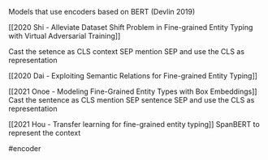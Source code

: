 Models that use encoders based on BERT (Devlin 2019)

[[2020 Shi - Alleviate Dataset Shift Problem in Fine-grained Entity Typing with Virtual Adversarial Training]]

Cast the setence as CLS context SEP mention SEP and use the CLS as representation

[[2020 Dai - Exploiting Semantic Relations for Fine-grained Entity Typing]]

[[2021 Onoe - Modeling Fine-Grained Entity Types with Box Embeddings]]
Cast the sentence as CLS mention SEP sentence SEP and use the CLS as representation

[[2021 Hou - Transfer learning for fine-grained entity typing]]
SpanBERT to represent the context

#encoder 